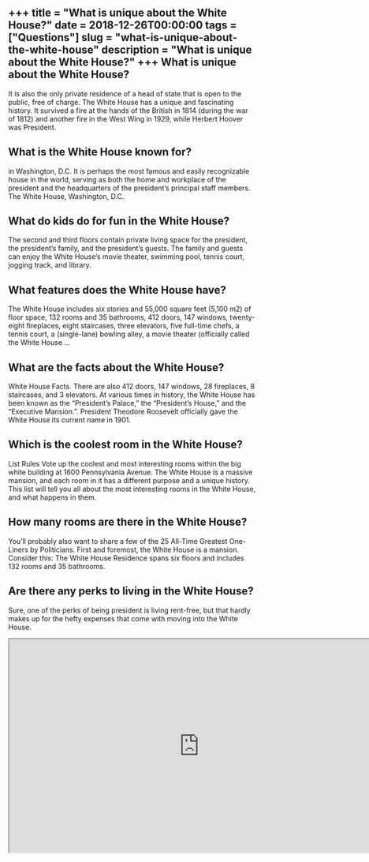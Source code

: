 +++
title = "What is unique about the White House?"
date = 2018-12-26T00:00:00
tags = ["Questions"]
slug = "what-is-unique-about-the-white-house"
description = "What is unique about the White House?"
+++
What is unique about the White House?
-------------------------------------

It is also the only private residence of a head of state that is open to the public, free of charge. The White House has a unique and fascinating history. It survived a fire at the hands of the British in 1814 (during the war of 1812) and another fire in the West Wing in 1929, while Herbert Hoover was President.

What is the White House known for?
----------------------------------

in Washington, D.C. It is perhaps the most famous and easily recognizable house in the world, serving as both the home and workplace of the president and the headquarters of the president’s principal staff members. The White House, Washington, D.C.

What do kids do for fun in the White House?
-------------------------------------------

The second and third floors contain private living space for the president, the president’s family, and the president’s guests. The family and guests can enjoy the White House’s movie theater, swimming pool, tennis court, jogging track, and library.

What features does the White House have?
----------------------------------------

The White House includes six stories and 55,000 square feet (5,100 m2) of floor space, 132 rooms and 35 bathrooms, 412 doors, 147 windows, twenty-eight fireplaces, eight staircases, three elevators, five full-time chefs, a tennis court, a (single-lane) bowling alley, a movie theater (officially called the White House …

What are the facts about the White House?
-----------------------------------------

White House Facts. There are also 412 doors, 147 windows, 28 fireplaces, 8 staircases, and 3 elevators. At various times in history, the White House has been known as the “President’s Palace,” the “President’s House,” and the “Executive Mansion.”. President Theodore Roosevelt officially gave the White House its current name in 1901.

Which is the coolest room in the White House?
---------------------------------------------

List Rules Vote up the coolest and most interesting rooms within the big white building at 1600 Pennsylvania Avenue. The White House is a massive mansion, and each room in it has a different purpose and a unique history. This list will tell you all about the most interesting rooms in the White House, and what happens in them.

How many rooms are there in the White House?
--------------------------------------------

You’ll probably also want to share a few of the 25 All-Time Greatest One-Liners by Politicians. First and foremost, the White House is a mansion. Consider this: The White House Residence spans six floors and includes 132 rooms and 35 bathrooms.

Are there any perks to living in the White House?
-------------------------------------------------

Sure, one of the perks of being president is living rent-free, but that hardly makes up for the hefty expenses that come with moving into the White House.

<iframe allow="accelerometer; autoplay; clipboard-write; encrypted-media; gyroscope; picture-in-picture" allowfullscreen="" class="__youtube_prefs__  epyt-is-override  no-lazyload" data-no-lazy="1" data-origheight="433" data-origwidth="770" data-skipgform_ajax_framebjll="" height="433" id="_ytid_40798" loading="lazy" src="https://www.youtube.com/embed/-vw8iFra-_s?enablejsapi=1&autoplay=0&cc_load_policy=0&cc_lang_pref=&iv_load_policy=1&loop=0&modestbranding=0&rel=1&fs=1&playsinline=0&autohide=2&theme=dark&color=red&controls=1&" title="YouTube player" width="770"></iframe>